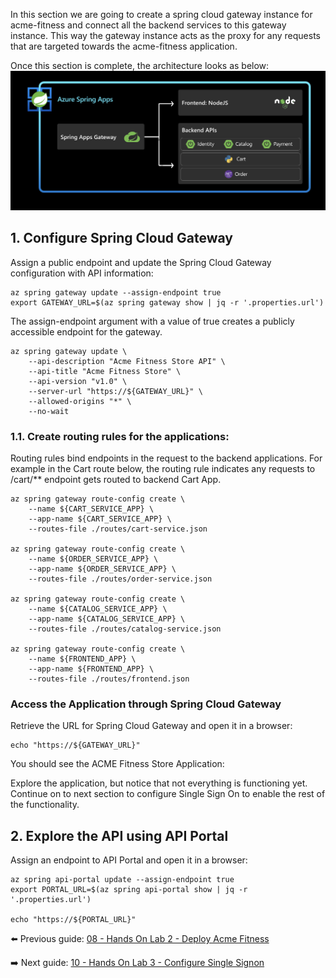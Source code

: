 In this section we are going to create a spring cloud gateway instance for acme-fitness and connect all the backend services to this gateway instance. This way the gateway instance acts as the proxy for any requests that are targeted towards the acme-fitness application.

Once this section is complete, the architecture looks as below:
![architecture](images/services-scg.png) 

## 1. Configure Spring Cloud Gateway

Assign a public endpoint and update the Spring Cloud Gateway configuration with API
information:

```shell
az spring gateway update --assign-endpoint true
export GATEWAY_URL=$(az spring gateway show | jq -r '.properties.url')
```
The assign-endpoint argument with a value of true creates a publicly accessible endpoint for the gateway.

```shell
az spring gateway update \
    --api-description "Acme Fitness Store API" \
    --api-title "Acme Fitness Store" \
    --api-version "v1.0" \
    --server-url "https://${GATEWAY_URL}" \
    --allowed-origins "*" \
    --no-wait
```

### 1.1. Create  routing rules for the applications:

Routing rules bind endpoints in the request to the backend applications. For example in the Cart route below, the routing rule indicates any requests to /cart/** endpoint gets routed to backend Cart App.

```shell
az spring gateway route-config create \
    --name ${CART_SERVICE_APP} \
    --app-name ${CART_SERVICE_APP} \
    --routes-file ./routes/cart-service.json
    
az spring gateway route-config create \
    --name ${ORDER_SERVICE_APP} \
    --app-name ${ORDER_SERVICE_APP} \
    --routes-file ./routes/order-service.json

az spring gateway route-config create \
    --name ${CATALOG_SERVICE_APP} \
    --app-name ${CATALOG_SERVICE_APP} \
    --routes-file ./routes/catalog-service.json

az spring gateway route-config create \
    --name ${FRONTEND_APP} \
    --app-name ${FRONTEND_APP} \
    --routes-file ./routes/frontend.json

```

### Access the Application through Spring Cloud Gateway

Retrieve the URL for Spring Cloud Gateway and open it in a browser:

```shell
echo "https://${GATEWAY_URL}"
```

You should see the ACME Fitness Store Application:

Explore the application, but notice that not everything is functioning yet. Continue on to
next section to configure Single Sign On to enable the rest of the functionality.

## 2. Explore the API using API Portal

Assign an endpoint to API Portal and open it in a browser:

```shell
az spring api-portal update --assign-endpoint true
export PORTAL_URL=$(az spring api-portal show | jq -r '.properties.url')

echo "https://${PORTAL_URL}"
```

⬅️ Previous guide: [08 - Hands On Lab 2 - Deploy Acme Fitness](../08-hol-2-deploy-acme-fitness/README.md)

➡️ Next guide: [10 - Hands On Lab 3 - Configure Single Signon](../10-hol-4-configure-single-signon/README.md)